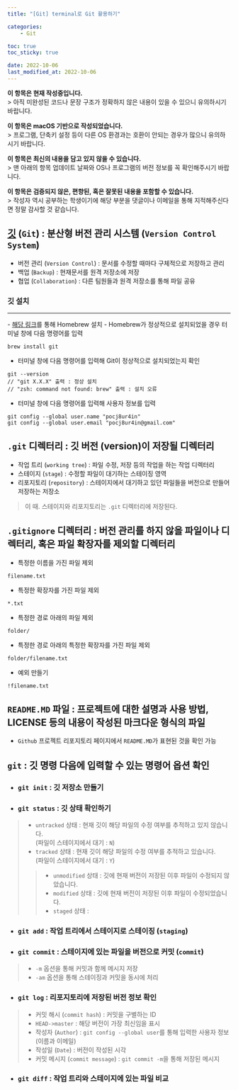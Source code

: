 ```yaml
---
title: "[Git] terminal로 Git 활용하기"

categories:
    - Git

toc: true
toc_sticky: true

date: 2022-10-06
last_modified_at: 2022-10-06
---
```


<p class="notice--primary"><strong>이 항목은 현재 작성중입니다.</strong><br>> 아직 미완성된 코드나 문장 구조가 정확하지 않은 내용이 있을 수 있으니 유의하시기 바랍니다.</p>

<p class="notice--info"><strong>이 항목은 macOS 기반으로 작성되었습니다.</strong><br>> 프로그램, 단축키 설정 등이 다른 OS 환경과는 호환이 안되는 경우가 많으니 유의하시기 바랍니다.</p>

<p class="notice--danger"><strong>이 항목은 최신의 내용을 담고 있지 않을 수 있습니다.</strong><br>> 맨 아래의 항목 업데이트 날짜와 OS나 프로그램의 버전 정보를 꼭 확인해주시기 바랍니다.</p>

<p class="notice--warning"><strong>이 항목은 검증되지 않은, 편향된, 혹은 잘못된 내용을 포함할 수 있습니다.</strong><br>> 작성자 역시 공부하는 학생이기에 해당 부분을 댓글이나 이메일을 통해 지적해주신다면 정말 감사할 것 같습니다.</p>

## <a href="https://git-scm.com">깃</a> (```Git```) : 분산형 버전 관리 시스템 (```Version Control System```)
- 버전 관리 (```Version Control```) : 문서를 수정할 때마다 구체적으로 저장하고 관리
- 백업 (```Backup```) : 현재문서를 원격 저장소에 저장
- 협업 (```Collaboration```) : 다른 팀원들과 원격 저장소를 통해 파일 공유

### 깃 설치
<hr>
- <a href="https://pocj8ur4in.github.io/mac/homebrew1/">해당 링크</a>를 통해 Homebrew 설치
- Homebrew가 정상적으로 설치되었을 경우 터미널 창에 다음 명령어를 입력

```
brew install git
```

- 터미널 창에 다음 명령어를 입력해 Git이 정상적으로 설치되었는지 확인

```
git --version
// "git X.X.X" 출력 : 정상 설치
// "zsh: command not found: brew" 출력 : 설치 오류
```

- 터미널 창에 다음 명령어를 입력해 사용자 정보를 입력

```
git config --global user.name "pocj8ur4in"
git config --global user.email "pocj8ur4in@gmail.com"
```

## ```.git``` 디렉터리 : 깃 버전 (version)이 저장될 디렉터리
- 작업 트리 (```working tree```) : 파일 수정, 저장 등의 작업을 하는 작업 디렉터리
- 스테이지 (```stage```) : 수정할 파일이 대기하는 스테이징 영역
- 리포지토리 (```repository```) : 스테이지에서 대기하고 있던 파일들을 버전으로 만들어 저장하는 저장소
> 이 때. 스테이지와 리포지토리는 ```.git``` 디렉터리에 저장된다.

## ```.gitignore``` 디렉터리 : 버전 관리를 하지 않을 파일이나 디렉터리, 혹은 파일 확장자를 제외할 디렉터리

- 특정한 이름을 가진 파일 제외

```
filename.txt
```
- 특정한 확장자를 가진 파일 제외

```
*.txt
```
- 특정한 경로 아래의 파일 제외

```
folder/
```
- 특정한 경로 아래의 특정한 확장자를 가진 파일 제외

```
folder/filename.txt
```
- 예외 만들기

```
!filename.txt
```

## ```README.MD``` 파일 : 프로젝트에 대한 설명과 사용 방법, LICENSE 등의 내용이 작성된 마크다운 형식의 파일
- ```Github``` 프로젝트 리포지토리 페이지에서 ```README.MD```가 표현된 것을 확인 가능

## ```git``` : 깃 명령 다음에 입력할 수 있는 명령어 옵션 확인

- ### ```git init``` : 깃 저장소 만들기

- ### ```git status``` :  깃 상태 확인하기
> - ```untracked``` 상태 : 현재 깃이 해당 파일의 수정 여부를 추적하고 있지 않습니다. <br>(파일이 스테이지에서 대기 : ```N```)
> - ```tracked``` 상태 : 현재 깃이 해당 파일의 수정 여부를 추적하고 있습니다. <br>(파일이 스테이지에서 대기 : ```Y```)
>> - ```unmodified``` 상태 : 깃에 현재 버전이 저장된 이후 파일이 수정되지 않았습니다.
>> - ```modified``` 상태 : 깃에 현재 버전이 저장된 이후 파일이 수정되었습니다.
>> - ```staged``` 상태 : 

- ### ```git add``` : 작업 트리에서 스테이지로 스테이징 (```staging```)

- ### ```git commit``` : 스테이지에 있는 파일을 버전으로 커밋 (```commit```)
> - ```-m``` 옵션을 통해 커밋과 함께 메시지 저장
> - ```-am``` 옵션을 통해 스테이징과 커밋을 동시에 처리

- ### ```git log``` : 리포지토리에 저장된 버전 정보 확인
> - 커밋 해시 (```commit hash```) : 커밋을 구별하는 ID
> - ```HEAD->master``` : 해당 버전이 가장 최신임을 표시
> -  작성자 (```Author```) : ```git config --global user```를 통해 입력한 사용자 정보 (이름과 이메일)
> - 작성일 (```Date```) : 버전이 작성된 시각
> - 커밋 메시지 (```commit message```) : ```git commit -m```을 통해 저장된 메시지

- ### ```git diff``` : 작업 트리와 스테이지에 있는 파일 비교